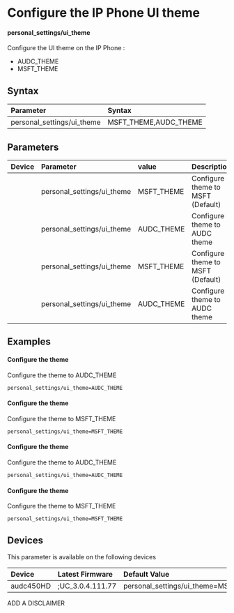 ﻿---
description: Configure the UI theme on the IP Phone
search:
    keywords: ['personal_settings','ui_theme']
---

# Configure the IP Phone UI theme

#### personal_settings/ui_theme

Configure the UI theme on the IP Phone :
* AUDC_THEME
* MSFT_THEME



## Syntax
| Parameter | Syntax |
| :--- | :--- |
|personal_settings/ui_theme | MSFT_THEME,AUDC_THEME|

## Parameters
|Device|Parameter|value|Description|
|:---|:---|:---|:---|
|  | personal_settings/ui_theme | MSFT_THEME | Configure theme to MSFT (Default) |
|  | personal_settings/ui_theme | AUDC_THEME | Configure theme to AUDC theme |
|  | personal_settings/ui_theme | MSFT_THEME | Configure theme to MSFT (Default) |
|  | personal_settings/ui_theme | AUDC_THEME | Configure theme to AUDC theme |

## Examples
#### Configure the theme

Configure the theme to AUDC_THEME

```
personal_settings/ui_theme=AUDC_THEME
```
#### Configure the theme

Configure the theme to MSFT_THEME

```
personal_settings/ui_theme=MSFT_THEME
```
#### Configure the theme

Configure the theme to AUDC_THEME

```
personal_settings/ui_theme=AUDC_THEME
```
#### Configure the theme

Configure the theme to MSFT_THEME

```
personal_settings/ui_theme=MSFT_THEME
```

## Devices
This parameter is available on the following devices

| Device | Latest Firmware | Default Value |
|:---|:---|:---|
| audc450HD | ;UC_3.0.4.111.77 | personal_settings/ui_theme=MSFT_THEME 

ADD A DISCLAIMER

